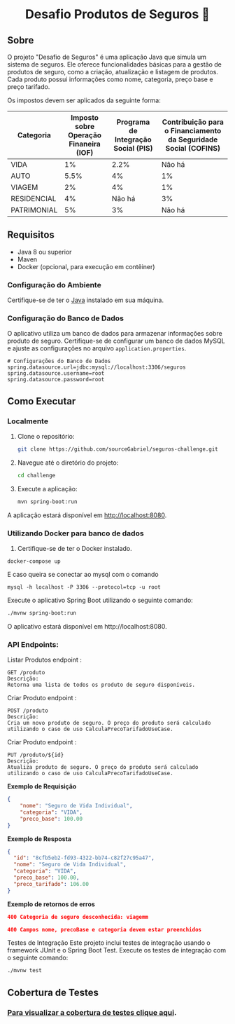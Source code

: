 <div align="center">
<h1><a>Desafio Produtos de Seguros 🚀</a></h1>
</div>

## Sobre

O projeto "Desafio de Seguros" é uma aplicação Java que simula um sistema de seguros. Ele oferece funcionalidades básicas para a gestão de produtos de seguro, como a criação, atualização e listagem de produtos. Cada produto possui informações como nome, categoria, preço base e preço tarifado.

Os impostos devem ser aplicados da seguinte forma:


| **Categoria** | **Imposto sobre Operação Finaneira (IOF)** | **Programa de Integração Social (PIS)** | **Contribuição para o Financiamento da Seguridade Social (COFINS)** |
|---------------|--------------------------------------------|-----------------------------------------|----------------------------------------------------------------|
| VIDA          | 1%                                         | 2.2%                                      | Não há                                                          |
| AUTO          | 5.5%                                       | 4%                                      | 1%                                                             |
| VIAGEM        | 2%                                         | 4%                                      | 1%                                                             |
| RESIDENCIAL   | 4%                                         | Não há                                | 3%                                                             |
| PATRIMONIAL   | 5%                                         | 3%                                      | Não há                                                           |

## Requisitos

- Java 8 ou superior
- Maven
- Docker (opcional, para execução em contêiner)

### Configuração do Ambiente

Certifique-se de ter o [Java](https://www.oracle.com/java/technologies/javase-downloads.html) instalado em sua máquina.

### Configuração do Banco de Dados

O aplicativo utiliza um banco de dados para armazenar informações sobre produto de seguro. Certifique-se de configurar um banco de dados MySQL e ajuste as configurações no arquivo `application.properties`.

```properties
# Configurações do Banco de Dados
spring.datasource.url=jdbc:mysql://localhost:3306/seguros
spring.datasource.username=root
spring.datasource.password=root
```

## Como Executar

### Localmente

1. Clone o repositório:

    ```bash
    git clone https://github.com/sourceGabriel/seguros-challenge.git
    ```

2. Navegue até o diretório do projeto:

    ```bash
    cd challenge
    ```

3. Execute a aplicação:

    ```bash
    mvn spring-boot:run
    ```

A aplicação estará disponível em [http://localhost:8080](http://localhost:8080).

### Utilizando Docker para banco de dados

1. Certifique-se de ter o Docker instalado.
```
docker-compose up
```
E caso queira se conectar ao mysql com o comando
```
mysql -h localhost -P 3306 --protocol=tcp -u root
```

Execute o aplicativo Spring Boot utilizando o seguinte comando:

```bash
./mvnw spring-boot:run
```
O aplicativo estará disponível em http://localhost:8080.

### API Endpoints:  
Listar Produtos endpoint :
```
GET /produto
Descrição:
Retorna uma lista de todos os produto de seguro disponíveis.
```
Criar Produto endpoint :
```
POST /produto
Descrição:
Cria um novo produto de seguro. O preço do produto será calculado utilizando o caso de uso CalculaPrecoTarifadoUseCase.
```
Criar Produto endpoint :
```
PUT /produto/${id}
Descrição:
Atualiza produto de seguro. O preço do produto será calculado utilizando o caso de uso CalculaPrecoTarifadoUseCase.
```

**Exemplo de Requisição**

```json
{
    "nome": "Seguro de Vida Individual",
    "categoria": "VIDA",
    "preco_base": 100.00
}
```

**Exemplo de Resposta**

```json
{
  "id": "8cfb5eb2-fd93-4322-bb74-c82f27c95a47",
  "nome": "Seguro de Vida Individual",
  "categoria": "VIDA",
  "preco_base": 100.00,
  "preco_tarifado": 106.00
}
```
**Exemplo de retornos de erros**

```json
400 Categoria de seguro desconhecida: viagemm

400 Campos nome, precoBase e categoria devem estar preenchidos
```
Testes de Integração
Este projeto inclui testes de integração usando o framework JUnit e o Spring Boot Test. 
Execute os testes de integração com o seguinte comando:

```bash
./mvnw test
```

## Cobertura de Testes
### [Para visualizar a cobertura de testes clique aqui](https://sourcegabriel.github.io/seguros-challenge/).
